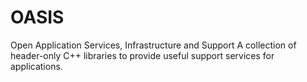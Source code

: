 # OASIS
Open Application Services, Infrastructure and Support
A collection of header-only C++ libraries to provide useful support services for applications.

